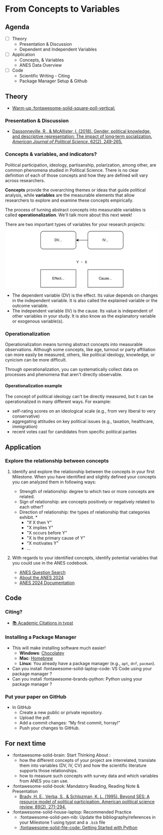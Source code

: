 # From Concepts to Variables

## Agenda
- [ ] Theory
    - Presentation & Discussion
    - Dependent and Independent Variables
- [ ] Application
    - Concepts, & Variables
    - ANES Data Overview
- [ ] Code 
    - Scientific Writing - Citing 
    - Package Manager Setup & Github

## Theory

- [Warm-up :fontawesome-solid-square-poll-vertical:](https://app.wooclap.com/events/OHTNXA/)

### Presentation & Discussion
- [Dassonneville, R., & McAllister, I. (2018). Gender, political knowledge, and descriptive representation: The impact of long‐term socialization. *American Journal of Political Science*, 62(2), 249-265.](https://onlinelibrary.wiley.com/doi/full/10.1111/ajps.12353?casa_token=tlAw257HPaYAAAAA%3AS1xclhUDJ-Fp7qYb9qCVW_WRBb8lMltfTKpC8UTPSosAovXYGDF2HE75gmHNUFjF528w2K-l7pX0WVk)

### Concepts & variables, and indicators?

Political participation, ideology, partisanship, polarization, among other, are common phenomena studied in Political Science. 
There is no clear definition of each of those concepts and how they are defined will vary across researchers.

**Concepts** provide the overarching themes or ideas that guide political analysis, while **variables** are the measurable elements that allow researchers to explore and examine these concepts empirically.

The process of turning abstract concepts into measurable variables is called **operationalization**. We'll talk more about this next week!

There are two important types of variables for your research projects: 

![Variables](../images/variables-iv-dv.svg)

- The dependent variable (DV) is the effect. Its value depends on changes in the independent variable. It is also called the explained variable or the outcome variable.
- The independent variable (IV) is the cause. Its value is independent of other variables in your study. It is also know as the explanatory variable or exogenous variable(s).

### Operationalization
Operationalization means turning abstract concepts into measurable observations. Although some concepts, like age, turnout or party affiliation can more easily be measured, others, like political ideology, knowledge, or cynicism can be more difficult.

Through operationalization, you can systematically collect data on processes and phenomena that aren't directly observable.

#### Operationalization example

The concept of political ideology can't be directly measured, but it can be operationalized in many different ways. For example:

- self-rating scores on an ideological scale (e.g., from very liberal to very conservative)
- aggregating attitudes on key political issues (e.g., taxation, healthcare, immigration)
- recent votes cast for candidates from specific political parties

## Application

### Explore the relationship between concepts

1. Identify and explore the relationship between the concepts in your first Milestone.  When you have identified and slightly defined your concepts you can analyzed them in following ways:
    - Strength of relationship: degree to which two or more concepts are related.
    - Sign of relationship: are concepts positively or negatively related to each other?
    - Direction of relationship: the types of relationship that categories exhibit. *
        - "If X then Y"
        - "X implies Y"
        - "X occurs before Y"
        - "X is the primary cause of Y"
        - "X motivates Y"
        - ...

2. With regards to your identified concepts, identify potential variables that you could use in the ANES codebook.
    - [ANES Question Search](https://electionstudies.org/data-tools/anes-question-search/)
    - [About the ANES 2024](https://electionstudies.org/data-center/2024-time-series-study/)
    - [ANES 2024 Documentation](https://sda.berkeley.edu/sdaweb/docs/anes2024prelim/DOC/hcbk.htm)

## Code

### Citing?
- [📚 Academic Citations in typst](../resources/writing.md#academic-citations-in-typst)

### Installing a Package Manager
- This will make installing software much easier!
    - **Windows**: [Chocolatey](https://chocolatey.org/install)  
    - **Mac**: [Homebrew](https://brew.sh/)  
    - **Linux**: You already have a package manager (e.g., `apt`, `dnf`, `pacman`).  
- Can you install :fontawesome-solid-laptop-code: VS Code using your package manager ?
- Can you install :fontawesome-brands-python: Python using your package manager ?

### Put your paper on GitHub
- In GitHub 
  - Create a new public or private repository.
  - Upload the pdf.
  - Add a commit changes: “My first commit, horray!”
  - Push your changes to GitHub.


## For next time

- :fontawesome-solid-brain: Start Thinking About :
    - how the different concepts of your project are interrelated, translate them into variables (DV, IV, CV) and how the scientific literature supports those relationships.
    - how to measure such concepts with survey data and which variables from ANES you can use.
- :fontawesome-solid-book: Mandatory Reading, Reading Note & Presentation
    - [Brady, H. E., Verba, S., & Schlozman, K. L. (1995). Beyond SES: A resource model of political participation. American political science review, 89(2), 271-294.](https://www.cambridge.org/core/journals/american-political-science-review/article/beyond-ses-aresource-model-of-political-participation/CE74BA78807755F0A09E589D631EB03E)
- :fontawesome-solid-house-laptop: Recommended Practice
    - :fontawesome-solid-pen-nib: Update the bibliography/references in your Milestone 1 using typst and a `.bib` file
    - [:fontawesome-solid-file-code: Getting Started with Python](https://colab.research.google.com/github/mickaeltemporao/itds/blob/main/materials/01-getting-started.ipynb)

